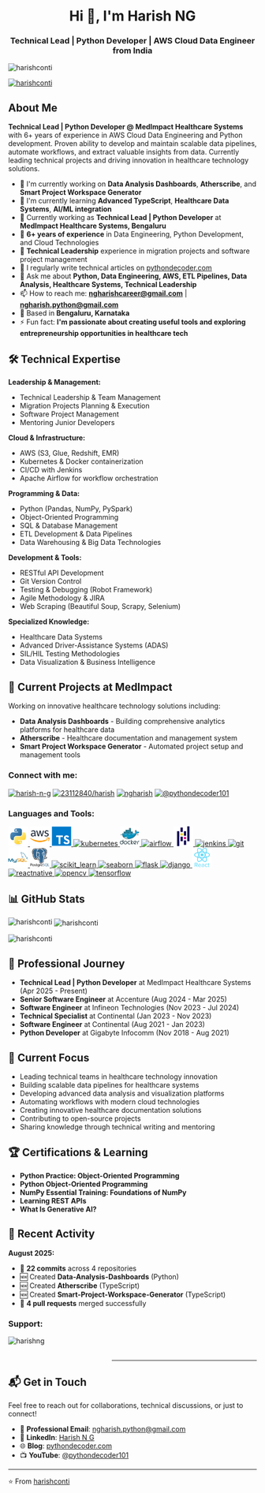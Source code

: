 <h1 align="center">Hi 👋, I'm Harish NG</h1>
<h3 align="center">Technical Lead | Python Developer | AWS Cloud Data Engineer from India</h3>

<p align="left"> <img src="https://komarev.com/ghpvc/?username=harishconti&label=Profile%20views&color=0e75b6&style=flat" alt="harishconti" /> </p>

<p align="left"> <a href="https://github.com/ryo-ma/github-profile-trophy"><img src="https://github-profile-trophy.vercel.app/?username=harishconti" alt="harishconti" /></a> </p>

## About Me

**Technical Lead | Python Developer @ MedImpact Healthcare Systems** with 6+ years of experience in AWS Cloud Data Engineering and Python development. Proven ability to develop and maintain scalable data pipelines, automate workflows, and extract valuable insights from data. Currently leading technical projects and driving innovation in healthcare technology solutions.

- 🔭 I'm currently working on **Data Analysis Dashboards**, **Atherscribe**, and **Smart Project Workspace Generator**
- 🌱 I'm currently learning **Advanced TypeScript**, **Healthcare Data Systems**, **AI/ML integration**
- 🏢 Currently working as **Technical Lead | Python Developer** at **MedImpact Healthcare Systems, Bengaluru**
- 💼 **6+ years of experience** in Data Engineering, Python Development, and Cloud Technologies
- 🎯 **Technical Leadership** experience in migration projects and software project management
- 📝 I regularly write technical articles on [pythondecoder.com](https://pythondecoder.com)
- 💬 Ask me about **Python, Data Engineering, AWS, ETL Pipelines, Data Analysis, Healthcare Systems, Technical Leadership**
- 📫 How to reach me: **ngharishcareer@gmail.com** | [**ngharish.python@gmail.com**](mailto:ngharish.python@gmail.com)
- 📍 Based in **Bengaluru, Karnataka**
- ⚡ Fun fact: **I'm passionate about creating useful tools and exploring entrepreneurship opportunities in healthcare tech**

## 🛠️ Technical Expertise

**Leadership & Management:**
- Technical Leadership & Team Management
- Migration Projects Planning & Execution
- Software Project Management
- Mentoring Junior Developers

**Cloud & Infrastructure:**
- AWS (S3, Glue, Redshift, EMR)
- Kubernetes & Docker containerization
- CI/CD with Jenkins
- Apache Airflow for workflow orchestration

**Programming & Data:**
- Python (Pandas, NumPy, PySpark)
- Object-Oriented Programming
- SQL & Database Management
- ETL Development & Data Pipelines
- Data Warehousing & Big Data Technologies

**Development & Tools:**
- RESTful API Development
- Git Version Control
- Testing & Debugging (Robot Framework)
- Agile Methodology & JIRA
- Web Scraping (Beautiful Soup, Scrapy, Selenium)

**Specialized Knowledge:**
- Healthcare Data Systems
- Advanced Driver-Assistance Systems (ADAS)
- SIL/HIL Testing Methodologies
- Data Visualization & Business Intelligence

## 🏥 Current Projects at MedImpact

Working on innovative healthcare technology solutions including:
- **Data Analysis Dashboards** - Building comprehensive analytics platforms for healthcare data
- **Atherscribe** - Healthcare documentation and management system
- **Smart Project Workspace Generator** - Automated project setup and management tools

<h3 align="left">Connect with me:</h3>
<p align="left">
<a href="https://linkedin.com/in/harish-n-g" target="blank"><img align="center" src="https://raw.githubusercontent.com/rahuldkjain/github-profile-readme-generator/master/src/images/icons/Social/linked-in-alt.svg" alt="harish-n-g" height="30" width="40" /></a>
<a href="https://stackoverflow.com/users/23112840/harish" target="blank"><img align="center" src="https://raw.githubusercontent.com/rahuldkjain/github-profile-readme-generator/master/src/images/icons/Social/stack-overflow.svg" alt="23112840/harish" height="30" width="40" /></a>
<a href="https://kaggle.com/ngharish" target="blank"><img align="center" src="https://raw.githubusercontent.com/rahuldkjain/github-profile-readme-generator/master/src/images/icons/Social/kaggle.svg" alt="ngharish" height="30" width="40" /></a>
<a href="https://www.youtube.com/c/@pythondecoder101" target="blank"><img align="center" src="https://raw.githubusercontent.com/rahuldkjain/github-profile-readme-generator/master/src/images/icons/Social/youtube.svg" alt="@pythondecoder101" height="30" width="40" /></a>
</p>

<h3 align="left">Languages and Tools:</h3>
<p align="left"> 
<a href="https://www.python.org" target="_blank" rel="noreferrer"> <img src="https://raw.githubusercontent.com/devicons/devicon/master/icons/python/python-original.svg" alt="python" width="40" height="40"/> </a>
<a href="https://aws.amazon.com" target="_blank" rel="noreferrer"> <img src="https://raw.githubusercontent.com/devicons/devicon/master/icons/amazonwebservices/amazonwebservices-original-wordmark.svg" alt="aws" width="40" height="40"/> </a> 
<a href="https://www.typescriptlang.org/" target="_blank" rel="noreferrer"> <img src="https://raw.githubusercontent.com/devicons/devicon/master/icons/typescript/typescript-original.svg" alt="typescript" width="40" height="40"/> </a>
<a href="https://kubernetes.io" target="_blank" rel="noreferrer"> <img src="https://www.vectorlogo.zone/logos/kubernetes/kubernetes-icon.svg" alt="kubernetes" width="40" height="40"/> </a>
<a href="https://www.docker.com/" target="_blank" rel="noreferrer"> <img src="https://raw.githubusercontent.com/devicons/devicon/master/icons/docker/docker-original-wordmark.svg" alt="docker" width="40" height="40"/> </a> 
<a href="https://airflow.apache.org/" target="_blank" rel="noreferrer"> <img src="https://www.vectorlogo.zone/logos/apache_airflow/apache_airflow-icon.svg" alt="airflow" width="40" height="40"/> </a>
<a href="https://pandas.pydata.org/" target="_blank" rel="noreferrer"> <img src="https://raw.githubusercontent.com/devicons/devicon/2ae2a900d2f041da66e950e4d48052658d850630/icons/pandas/pandas-original.svg" alt="pandas" width="40" height="40"/> </a> 
<a href="https://www.jenkins.io" target="_blank" rel="noreferrer"> <img src="https://www.vectorlogo.zone/logos/jenkins/jenkins-icon.svg" alt="jenkins" width="40" height="40"/> </a> 
<a href="https://git-scm.com/" target="_blank" rel="noreferrer"> <img src="https://www.vectorlogo.zone/logos/git-scm/git-scm-icon.svg" alt="git" width="40" height="40"/> </a> 
<a href="https://www.mysql.com/" target="_blank" rel="noreferrer"> <img src="https://raw.githubusercontent.com/devicons/devicon/master/icons/mysql/mysql-original-wordmark.svg" alt="mysql" width="40" height="40"/> </a> 
<a href="https://www.postgresql.org" target="_blank" rel="noreferrer"> <img src="https://raw.githubusercontent.com/devicons/devicon/master/icons/postgresql/postgresql-original-wordmark.svg" alt="postgresql" width="40" height="40"/> </a> 
<a href="https://scikit-learn.org/" target="_blank" rel="noreferrer"> <img src="https://upload.wikimedia.org/wikipedia/commons/0/05/Scikit_learn_logo_small.svg" alt="scikit_learn" width="40" height="40"/> </a> 
<a href="https://seaborn.pydata.org/" target="_blank" rel="noreferrer"> <img src="https://seaborn.pydata.org/_images/logo-mark-lightbg.svg" alt="seaborn" width="40" height="40"/> </a> 
<a href="https://flask.palletsprojects.com/" target="_blank" rel="noreferrer"> <img src="https://www.vectorlogo.zone/logos/pocoo_flask/pocoo_flask-icon.svg" alt="flask" width="40" height="40"/> </a> 
<a href="https://www.djangoproject.com/" target="_blank" rel="noreferrer"> <img src="https://cdn.worldvectorlogo.com/logos/django.svg" alt="django" width="40" height="40"/> </a> 
<a href="https://reactjs.org/" target="_blank" rel="noreferrer"> <img src="https://raw.githubusercontent.com/devicons/devicon/master/icons/react/react-original-wordmark.svg" alt="react" width="40" height="40"/> </a> 
<a href="https://reactnative.dev/" target="_blank" rel="noreferrer"> <img src="https://reactnative.dev/img/header_logo.svg" alt="reactnative" width="40" height="40"/> </a> 
<a href="https://opencv.org/" target="_blank" rel="noreferrer"> <img src="https://www.vectorlogo.zone/logos/opencv/opencv-icon.svg" alt="opencv" width="40" height="40"/> </a> 
<a href="https://www.tensorflow.org" target="_blank" rel="noreferrer"> <img src="https://www.vectorlogo.zone/logos/tensorflow/tensorflow-icon.svg" alt="tensorflow" width="40" height="40"/> </a> 
</p>

## 📊 GitHub Stats

<p><img align="left" src="https://github-readme-stats.vercel.app/api/top-langs?username=harishconti&show_icons=true&locale=en&layout=compact&theme=radical" alt="harishconti" /></p>

<p>&nbsp;<img align="center" src="https://github-readme-stats.vercel.app/api?username=harishconti&show_icons=true&locale=en&theme=radical" alt="harishconti" /></p>

<p><img align="center" src="https://github-readme-streak-stats.herokuapp.com/?user=harishconti&theme=radical" alt="harishconti" /></p>

## 💼 Professional Journey

- **Technical Lead | Python Developer** at MedImpact Healthcare Systems (Apr 2025 - Present)
- **Senior Software Engineer** at Accenture (Aug 2024 - Mar 2025)
- **Software Engineer** at Infineon Technologies (Nov 2023 - Jul 2024)
- **Technical Specialist** at Continental (Jan 2023 - Nov 2023)
- **Software Engineer** at Continental (Aug 2021 - Jan 2023)
- **Python Developer** at Gigabyte Infocomm (Nov 2018 - Aug 2021)

## 🎯 Current Focus

- Leading technical teams in healthcare technology innovation
- Building scalable data pipelines for healthcare systems
- Developing advanced data analysis and visualization platforms
- Automating workflows with modern cloud technologies
- Creating innovative healthcare documentation solutions
- Contributing to open-source projects
- Sharing knowledge through technical writing and mentoring

## 🏆 Certifications & Learning

- **Python Practice: Object-Oriented Programming**
- **Python Object-Oriented Programming** 
- **NumPy Essential Training: Foundations of NumPy**
- **Learning REST APIs**
- **What Is Generative AI?**

## 🚀 Recent Activity

**August 2025:**
- 🔨 **22 commits** across 4 repositories
- 🆕 Created **Data-Analysis-Dashboards** (Python)
- 🆕 Created **Atherscribe** (TypeScript) 
- 🆕 Created **Smart-Project-Workspace-Generator** (TypeScript)
- 🔄 **4 pull requests** merged successfully

<h3 align="left">Support:</h3>
<p><a href="https://www.buymeacoffee.com/harishng"> <img align="left" src="https://cdn.buymeacoffee.com/buttons/v2/default-yellow.png" height="50" width="210" alt="harishng" /></a></p><br><br>

---

## 📬 Get in Touch

Feel free to reach out for collaborations, technical discussions, or just to connect!

- 💼 **Professional Email**: ngharish.python@gmail.com
- 🔗 **LinkedIn**: [Harish N G](https://www.linkedin.com/in/harish-n-g/)
- 🌐 **Blog**: [pythondecoder.com](https://pythondecoder.com)
- 📺 **YouTube**: [@pythondecoder101](https://www.youtube.com/c/@pythondecoder101)

---

⭐️ From [harishconti](https://github.com/harishconti)

